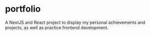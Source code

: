 # portfolio
A NextJS and React project to display my personal achievements and projects, as well as practice frontend development.

